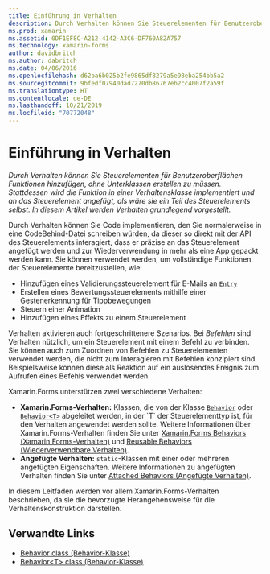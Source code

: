 ```yaml
---
title: Einführung in Verhalten
description: Durch Verhalten können Sie Steuerelementen für Benutzeroberflächen Funktionen hinzufügen, ohne Unterklassen erstellen zu müssen. Stattdessen wird die Funktion in einer Verhaltensklasse implementiert und an das Steuerelement angefügt, als wäre sie ein Teil des Steuerelements selbst. In diesem Artikel werden Verhalten grundlegend vorgestellt.
ms.prod: xamarin
ms.assetid: 0DF1EF8C-A212-4142-A3C6-DF760A82A757
ms.technology: xamarin-forms
author: davidbritch
ms.author: dabritch
ms.date: 04/06/2016
ms.openlocfilehash: d62ba6b025b2fe9865df8279a5e98eba254bb5a2
ms.sourcegitcommit: 9bfedf07940dad7270db86767eb2cc4007f2a59f
ms.translationtype: HT
ms.contentlocale: de-DE
ms.lasthandoff: 10/21/2019
ms.locfileid: "70772048"
---
```

# <a name="introduction-to-behaviors"></a>Einführung in Verhalten

_Durch Verhalten können Sie Steuerelementen für Benutzeroberflächen Funktionen hinzufügen, ohne Unterklassen erstellen zu müssen. Stattdessen wird die Funktion in einer Verhaltensklasse implementiert und an das Steuerelement angefügt, als wäre sie ein Teil des Steuerelements selbst. In diesem Artikel werden Verhalten grundlegend vorgestellt._

Durch Verhalten können Sie Code implementieren, den Sie normalerweise in eine CodeBehind-Datei schreiben würden, da dieser so direkt mit der API des Steuerelements interagiert, dass er präzise an das Steuerelement angefügt werden und zur Wiederverwendung in mehr als eine App gepackt werden kann. Sie können verwendet werden, um vollständige Funktionen der Steuerelemente bereitzustellen, wie:

- Hinzufügen eines Validierungssteuerelement für E-Mails an [`Entry`](xref:Xamarin.Forms.Entry)
- Erstellen eines Bewertungssteuerelements mithilfe einer Gestenerkennung für Tippbewegungen
- Steuern einer Animation
- Hinzufügen eines Effekts zu einem Steuerelement

Verhalten aktivieren auch fortgeschrittenere Szenarios. Bei *Befehlen* sind Verhalten nützlich, um ein Steuerelement mit einem Befehl zu verbinden. Sie können auch zum Zuordnen von Befehlen zu Steuerelementen verwendet werden, die nicht zum Interagieren mit Befehlen konzipiert sind. Beispielsweise können diese als Reaktion auf ein auslösendes Ereignis zum Aufrufen eines Befehls verwendet werden.

Xamarin.Forms unterstützen zwei verschiedene Verhalten:

- **Xamarin.Forms-Verhalten:** Klassen, die von der Klasse [`Behavior`](xref:Xamarin.Forms.Behavior) oder [`Behavior<T>`](xref:Xamarin.Forms.Behavior`1) abgeleitet werden, in der `T` der Steuerelementtyp ist, für den Verhalten angewendet werden sollte. Weitere Informationen über Xamarin.Forms-Verhalten finden Sie unter [Xamarin.Forms Behaviors (Xamarin.Forms-Verhalten)](~/xamarin-forms/app-fundamentals/behaviors/creating.md) und [Reusable Behaviors (Wiederverwendbare Verhalten)](~/xamarin-forms/app-fundamentals/behaviors/reusable/index.md).
- **Angefügte Verhalten:** `static`-Klassen mit einer oder mehreren angefügten Eigenschaften. Weitere Informationen zu angefügten Verhalten finden Sie unter [Attached Behaviors (Angefügte Verhalten)](~/xamarin-forms/app-fundamentals/behaviors/attached.md).

In diesem Leitfaden werden vor allem Xamarin.Forms-Verhalten beschrieben, da sie die bevorzugte Herangehensweise für die Verhaltenskonstruktion darstellen.

## <a name="related-links"></a>Verwandte Links

- [Behavior class (Behavior-Klasse)](xref:Xamarin.Forms.Behavior)
- [Behavior&lt;T&gt; class (Behavior<T>-Klasse)](xref:Xamarin.Forms.Behavior`1)
